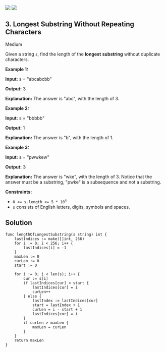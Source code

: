 [![](https://img.shields.io/github/stars/LeetCode-Top-Interview-150/LeetCode-Top-Interview-150?label=Stars&style=flat-square)](https://github.com/LeetCode-Top-Interview-150/LeetCode-Top-Interview-150)
[![](https://img.shields.io/github/forks/LeetCode-Top-Interview-150/LeetCode-Top-Interview-150?label=Fork%20me%20on%20GitHub%20&style=flat-square)](https://github.com/LeetCode-Top-Interview-150/LeetCode-Top-Interview-150/fork)

## 3\. Longest Substring Without Repeating Characters

Medium

Given a string `s`, find the length of the **longest** **substring** without duplicate characters.

**Example 1:**

**Input:** s = "abcabcbb"

**Output:** 3

**Explanation:** The answer is "abc", with the length of 3. 

**Example 2:**

**Input:** s = "bbbbb"

**Output:** 1

**Explanation:** The answer is "b", with the length of 1. 

**Example 3:**

**Input:** s = "pwwkew"

**Output:** 3

**Explanation:** The answer is "wke", with the length of 3. Notice that the answer must be a substring, "pwke" is a subsequence and not a substring. 

**Constraints:**

*   <code>0 <= s.length <= 5 * 10<sup>4</sup></code>
*   `s` consists of English letters, digits, symbols and spaces.

## Solution

```golang
func lengthOfLongestSubstring(s string) int {
	lastIndices := make([]int, 256)
	for i := 0; i < 256; i++ {
		lastIndices[i] = -1
	}
	maxLen := 0
	curLen := 0
	start := 0

	for i := 0; i < len(s); i++ {
		cur := s[i]
		if lastIndices[cur] < start {
			lastIndices[cur] = i
			curLen++
		} else {
			lastIndex := lastIndices[cur]
			start = lastIndex + 1
			curLen = i - start + 1
			lastIndices[cur] = i
		}
		if curLen > maxLen {
			maxLen = curLen
		}
	}
	return maxLen
}
```